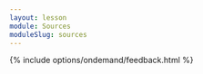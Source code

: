 ```yaml
---
layout: lesson
module: Sources
moduleSlug: sources
---
```


{% include options/ondemand/feedback.html %}